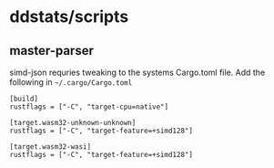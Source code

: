 # ddstats/scripts


## master-parser
simd-json requries tweaking to the systems Cargo.toml file. Add the following in `~/.cargo/Cargo.toml`

```
[build]
rustflags = ["-C", "target-cpu=native"]

[target.wasm32-unknown-unknown]
rustflags = ["-C", "target-feature=+simd128"]

[target.wasm32-wasi]
rustflags = ["-C", "target-feature=+simd128"]
```